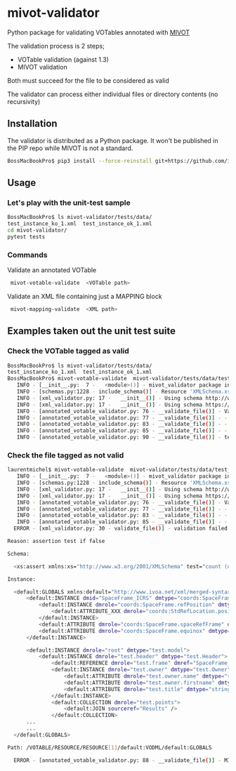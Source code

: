 # mivot-validator

Python package for validating VOTables annotated with [MIVOT](https://github.com/ivoa-std/ModelInstanceInVot)

The validation process is 2 steps;
- VOTable validation (against 1.3)
- MIVOT validation

Both must succeed for the file to be considered as valid

The validator can process either individual files or directory contents (no recursivity)

## Installation

The validator is distributed as a Python package.
It won't be published in the PIP repo while MIVOT is not a standard.

```bash
BossMacBookPro$ pip3 install --force-reinstall git+https://github.com/ivoa/mivot-validator.git#egg=mivot-validator
```

## Usage

### Let's play with the unit-test sample

```bash
BossMacBookPro$ ls mivot-validator/tests/data/
test_instance_ko_1.xml	test_instance_ok_1.xml
cd mivot-validator/
pytest tests
```

### Commands

Validate an annotated VOTable
```bash
 mivot-votable-validate  <VOTable path>
```

Validate an XML file containing just a MAPPING block

```bash
 mivot-mapping-validate  <XML path>
```
## Examples taken out the unit test suite
### Check the VOTable tagged as valid

```bash
BossMacBookPro$ ls mivot-validator/tests/data/
test_instance_ko_1.xml	test_instance_ok_1.xml
BossMacBookPro$ mivot-votable-validate  mivot-validator/tests/data/test_instance_ok_1.xml 
   INFO - [__init__.py:  7 -   <module>()] - mivot_validator package intialized
   INFO - [schemas.py:1228 - include_schema()] - Resource 'XMLSchema.xsd' is already loaded
   INFO - [xml_validator.py: 17 -   __init__()] - Using schema http://www.ivoa.net/xml/VOTable/v1.3
   INFO - [xml_validator.py: 17 -   __init__()] - Using schema https://raw.githubusercontent.com/ivoa-std/ModelInstanceInVot/master/schema/xsd/mivot-v1.0.xsd
   INFO - [annotated_votable_validator.py: 76 - __validate_file()] - Validate file test_instance_ok_1.xml
   INFO - [annotated_votable_validator.py: 77 - __validate_file()] - - Validate against VOTable/v1.3
   INFO - [annotated_votable_validator.py: 83 - __validate_file()] - - passed
   INFO - [annotated_votable_validator.py: 85 - __validate_file()] - - Validate against MIVOT
   INFO - [annotated_votable_validator.py: 90 - __validate_file()] - test_instance_ok_1.xml is a valid annotated VOTable
```

### Check the file tagged as not valid

```bash
laurentmichel$ mivot-votable-validate  mivot-validator/tests/data/test_instance_ko_1.xml 
   INFO - [__init__.py:  7 -   <module>()] - mivot_validator package intialized
   INFO - [schemas.py:1228 - include_schema()] - Resource 'XMLSchema.xsd' is already loaded
   INFO - [xml_validator.py: 17 -   __init__()] - Using schema http://www.ivoa.net/xml/VOTable/v1.3
   INFO - [xml_validator.py: 17 -   __init__()] - Using schema https://raw.githubusercontent.com/ivoa-std/ModelInstanceInVot/master/schema/xsd/mivot-v1.0.xsd
   INFO - [annotated_votable_validator.py: 76 - __validate_file()] - Validate file test_instance_ko_1.xml
   INFO - [annotated_votable_validator.py: 77 - __validate_file()] - - Validate against VOTable/v1.3
   INFO - [annotated_votable_validator.py: 83 - __validate_file()] - - passed
   INFO - [annotated_votable_validator.py: 85 - __validate_file()] - - Validate against MIVOT
  ERROR - [xml_validator.py: 30 - validate_file()] - validation failed failed validating <Element '{http://www.ivoa.net/xml/merged-syntax}GLOBALS' at 0x7fec18998630> with XsdAssert(test='count (dm-mapping:INSTANCE[@dmrole !=...'):

Reason: assertion test if false

Schema:

  <xs:assert xmlns:xs="http://www.w3.org/2001/XMLSchema" test="count (dm-mapping:INSTANCE[@dmrole != '']) eq 0" />

Instance:

  <default:GLOBALS xmlns:default="http://www.ivoa.net/xml/merged-syntax">
      <default:INSTANCE dmid="SpaceFrame_ICRS" dmtype="coords:SpaceFrame">
          <default:INSTANCE dmrole="coords:SpaceFrame.refPosition" dmtype="coords:StdRefLocation">
              <default:ATTRIBUTE_XXX dmrole="coords:StdRefLocation.position" dmtype="ivoa:string" value="NoSet" />
          </default:INSTANCE>
          <default:ATTRIBUTE dmrole="coords:SpaceFrame.spaceRefFrame" dmtype="ivoa:string" value="ICRS" />
          <default:ATTRIBUTE dmrole="coords:SpaceFrame.equinox" dmtype="coords:Epoch" value="NoSet" />
      </default:INSTANCE>

      <default:INSTANCE dmrole="root" dmtype="test.model">
          <default:INSTANCE dmrole="test.header" dmtype="test.Header">
              <default:REFERENCE dmrole="test.frame" dmref="SpaceFrame_ICRS" />
              <default:INSTANCE dmrole="test.owner" dmtype="test.Owner">
                  <default:ATTRIBUTE dmrole="test.owner.name" dmtype="string" value="Michel" />
                  <default:ATTRIBUTE dmrole="test.owner.firstname" dmtype="string" value="Laurent" />
                  <default:ATTRIBUTE dmrole="test.title" dmtype="string" ref="_title" />
              </default:INSTANCE>
              <default:COLLECTION dmrole="test.points">
                  <default:JOIN sourceref="Results" />
              </default:COLLECTION>
      ...
      ...
  </default:GLOBALS>

Path: /VOTABLE/RESOURCE/RESOURCE[1]/default:VODML/default:GLOBALS

  ERROR - [annotated_votable_validator.py: 88 - __validate_file()] - MIVOT annotations are not valid

```
